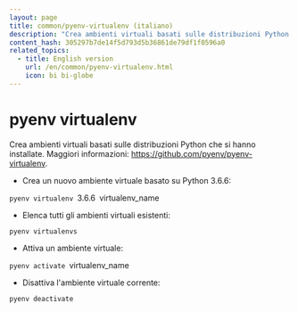 ```yaml
---
layout: page
title: common/pyenv-virtualenv (italiano)
description: "Crea ambienti virtuali basati sulle distribuzioni Python che si hanno installate."
content_hash: 305297b7de14f5d793d5b36861de79df1f0596a0
related_topics:
  - title: English version
    url: /en/common/pyenv-virtualenv.html
    icon: bi bi-globe
---
```

# pyenv virtualenv

Crea ambienti virtuali basati sulle distribuzioni Python che si hanno installate.
Maggiori informazioni: <https://github.com/pyenv/pyenv-virtualenv>.

- Crea un nuovo ambiente virtuale basato su Python 3.6.6:

`pyenv virtualenv `<span class="tldr-var badge badge-pill bg-dark-lm bg-white-dm text-white-lm text-dark-dm font-weight-bold">3.6.6</span>` `<span class="tldr-var badge badge-pill bg-dark-lm bg-white-dm text-white-lm text-dark-dm font-weight-bold">virtualenv_name</span>

- Elenca tutti gli ambienti virtuali esistenti:

`pyenv virtualenvs`

- Attiva un ambiente virtuale:

`pyenv activate `<span class="tldr-var badge badge-pill bg-dark-lm bg-white-dm text-white-lm text-dark-dm font-weight-bold">virtualenv_name</span>

- Disattiva l'ambiente virtuale corrente:

`pyenv deactivate`
